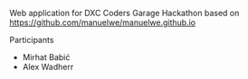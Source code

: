 Web application for DXC Coders Garage Hackathon based on https://github.com/manuelwe/manuelwe.github.io

Participants
- Mirhat Babić
- Alex Wadherr